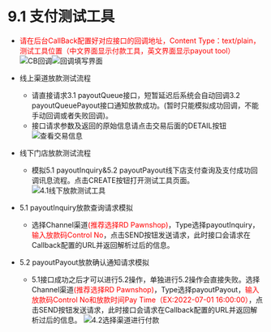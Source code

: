 # 9.1 支付测试工具


- <font color = red>请在后台CallBack配置好对应接口的回调地址，Content Type：text/plain，测试工具位置（中文界面显示付款工具，英文界面显示payout tool）</font>
![CB回调](/public/CB回调.png "Shiprock")![回调填写界面](/public/回调填写界面.png "Shiprock")

- 线上渠道放款测试流程
    - 请直接请求3.1 payoutQueue接口，短暂延迟后系统会自动回调3.2 payoutQueuePayout接口通知放款成功。(暂时只能模拟成功回调，不能手动回调或者失败回调)。
    - 接口请求参数及返回的原始信息请点击交易后面的DETAIL按钮
![查看交易信息](/public/查看交易信息.png "Shiprock")

- 线下门店放款测试流程
    - 模拟5.1 payoutInquiry&5.2 payoutPayout线下店支付查询及支付成功回调讯息流程。点击CREATE按钮打开测试工具页面。
![4.1线下放款测试工具](/public/4.1线下放款测试工具.png "Shiprock")

- 5.1 payoutInquiry放款查询请求模拟

    - 选择Channel渠道<font color = red>(推荐选择RD Pawnshop)</font>，Type选择payoutInquiry，<font color = red>输入放款码Control No</font>，点击SEND按钮发送请求，此时接口会请求在Callback配置的URL并返回解析过后的信息。
- 5.2 payoutPayout放款确认通知请求模拟
    - 5.1接口成功之后才可以进行5.2操作，单独进行5.2操作会直接失败。选择Channel渠道<font color = red>(推荐选择RD Pawnshop)</font>，Type选择payoutPayout，<font color = red>输入放款码Control No和放款时间Pay Time（EX:2022-07-01 16:00:00）</font>，点击SEND按钮发送请求，此时接口会请求在Callback配置的URL并返回解析过后的信息。
![4.2选择渠道进行付款](/public/4.2选择渠道进行付款.png "Shiprock")

